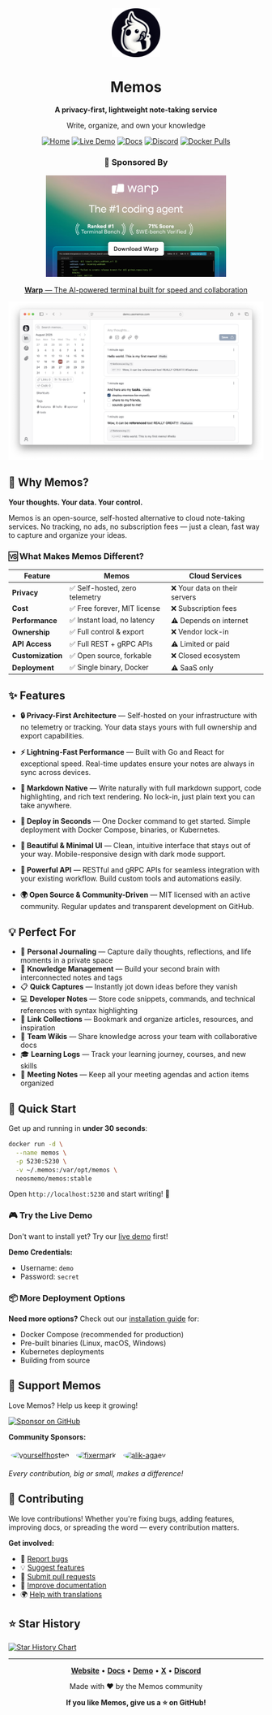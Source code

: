 <div align="center">

<img height="96px" src="https://raw.githubusercontent.com/usememos/.github/refs/heads/main/assets/logo-rounded.png" alt="Memos" />

# Memos

**A privacy-first, lightweight note-taking service**

Write, organize, and own your knowledge

[![Home](https://img.shields.io/badge/🏠-usememos.com-blue?style=flat-square)](https://www.usememos.com)
[![Live Demo](https://img.shields.io/badge/✨-Try%20Demo-orange?style=flat-square)](https://demo.usememos.com/)
[![Docs](https://img.shields.io/badge/📚-Documentation-green?style=flat-square)](https://www.usememos.com/docs)
[![Discord](https://img.shields.io/badge/💬-Discord-5865f2?style=flat-square&logo=discord&logoColor=white)](https://discord.gg/tfPJa4UmAv)
[![Docker Pulls](https://img.shields.io/docker/pulls/neosmemo/memos?style=flat-square&logo=docker)](https://hub.docker.com/r/neosmemo/memos)

### 💎 Sponsored By

<a href="https://go.warp.dev/memos" target="_blank" rel="noopener">
  <img src="https://raw.githubusercontent.com/warpdotdev/brand-assets/main/Github/Sponsor/Warp-Github-LG-02.png" alt="Warp - The terminal for the 21st century" height="200" />
</a>

[**Warp** — The AI-powered terminal built for speed and collaboration](https://go.warp.dev/memos)

![Memos Demo Screenshot](https://raw.githubusercontent.com/usememos/.github/refs/heads/main/assets/demo.png)

</div>

## 🎯 Why Memos?

**Your thoughts. Your data. Your control.**

Memos is an open-source, self-hosted alternative to cloud note-taking services. No tracking, no ads, no subscription fees — just a clean, fast way to capture and organize your ideas.

### 🆚 What Makes Memos Different?

| Feature           | Memos                          | Cloud Services                |
| ----------------- | ------------------------------ | ----------------------------- |
| **Privacy**       | ✅ Self-hosted, zero telemetry | ❌ Your data on their servers |
| **Cost**          | ✅ Free forever, MIT license   | ❌ Subscription fees          |
| **Performance**   | ✅ Instant load, no latency    | ⚠️ Depends on internet        |
| **Ownership**     | ✅ Full control & export       | ❌ Vendor lock-in             |
| **API Access**    | ✅ Full REST + gRPC APIs       | ⚠️ Limited or paid            |
| **Customization** | ✅ Open source, forkable       | ❌ Closed ecosystem           |
| **Deployment**    | ✅ Single binary, Docker       | ⚠️ SaaS only                  |

## ✨ Features

- **🔒 Privacy-First Architecture** — Self-hosted on your infrastructure with no telemetry or tracking. Your data stays yours with full ownership and export capabilities.

- **⚡ Lightning-Fast Performance** — Built with Go and React for exceptional speed. Real-time updates ensure your notes are always in sync across devices.

- **📝 Markdown Native** — Write naturally with full markdown support, code highlighting, and rich text rendering. No lock-in, just plain text you can take anywhere.

- **🐳 Deploy in Seconds** — One Docker command to get started. Simple deployment with Docker Compose, binaries, or Kubernetes.

- **🎨 Beautiful & Minimal UI** — Clean, intuitive interface that stays out of your way. Mobile-responsive design with dark mode support.

- **🔗 Powerful API** — RESTful and gRPC APIs for seamless integration with your existing workflow. Build custom tools and automations easily.

- **🌍 Open Source & Community-Driven** — MIT licensed with an active community. Regular updates and transparent development on GitHub.

## 💡 Perfect For

- 📓 **Personal Journaling** — Capture daily thoughts, reflections, and life moments in a private space
- 🧠 **Knowledge Management** — Build your second brain with interconnected notes and tags
- 📋 **Quick Captures** — Instantly jot down ideas before they vanish
- 💻 **Developer Notes** — Store code snippets, commands, and technical references with syntax highlighting
- 🔗 **Link Collections** — Bookmark and organize articles, resources, and inspiration
- 👥 **Team Wikis** — Share knowledge across your team with collaborative docs
- 🎓 **Learning Logs** — Track your learning journey, courses, and new skills
- 📝 **Meeting Notes** — Keep all your meeting agendas and action items organized

## 🚀 Quick Start

Get up and running in **under 30 seconds**:

```bash
docker run -d \
  --name memos \
  -p 5230:5230 \
  -v ~/.memos:/var/opt/memos \
  neosmemo/memos:stable
```

Open `http://localhost:5230` and start writing! 🎉

### 🎮 Try the Live Demo

Don't want to install yet? Try our [live demo](https://demo.usememos.com/) first!

**Demo Credentials:**

- Username: `demo`
- Password: `secret`

### 📦 More Deployment Options

**Need more options?** Check out our [installation guide](https://www.usememos.com/docs/installation) for:

- Docker Compose (recommended for production)
- Pre-built binaries (Linux, macOS, Windows)
- Kubernetes deployments
- Building from source

## 💖 Support Memos

Love Memos? Help us keep it growing!

<a href="https://github.com/sponsors/usememos" target="_blank">
  <img src="https://img.shields.io/badge/❤️_Sponsor_on_GitHub-ea4aaa?style=for-the-badge&logo=github-sponsors&logoColor=white" alt="Sponsor on GitHub">
</a>

**Community Sponsors:**

<a href="https://github.com/yourselfhosted" target="_blank"><img src="https://avatars.githubusercontent.com/u/140182318?v=4" alt="yourselfhosted" height="50" style="border-radius: 50%; margin: 5px;" /></a>
<a href="https://github.com/fixermark" target="_blank"><img src="https://avatars.githubusercontent.com/u/169982?v=4" alt="fixermark" height="50" style="border-radius: 50%; margin: 5px;" /></a>
<a href="https://github.com/alik-agaev" target="_blank"><img src="https://avatars.githubusercontent.com/u/2662697?v=4" alt="alik-agaev" height="50" style="border-radius: 50%; margin: 5px;" /></a>

_Every contribution, big or small, makes a difference!_

## 🤝 Contributing

We love contributions! Whether you're fixing bugs, adding features, improving docs, or spreading the word — every contribution matters.

**Get involved:**

- 🐛 [Report bugs](https://github.com/usememos/memos/issues/new?template=bug_report.md)
- 💡 [Suggest features](https://github.com/usememos/memos/issues/new?template=feature_request.md)
- 🔧 [Submit pull requests](https://github.com/usememos/memos/pulls)
- 📖 [Improve documentation](https://github.com/usememos/memos/tree/main/docs)
- 🌍 [Help with translations](https://github.com/usememos/memos/tree/main/web/src/locales)

## ⭐ Star History

[![Star History Chart](https://api.star-history.com/svg?repos=usememos/memos&type=Date)](https://star-history.com/#usememos/memos&Date)

---

<div align="center">

**[Website](https://www.usememos.com)** •
**[Docs](https://www.usememos.com/docs)** •
**[Demo](https://demo.usememos.com/)** •
**[X](https://x.com/usememos)** •
**[Discord](https://discord.gg/tfPJa4UmAv)**

Made with ❤️ by the Memos community

**If you like Memos, give us a ⭐ on GitHub!**

</div>
